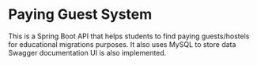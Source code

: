 # Paying Guest System
This is a Spring Boot API that helps students to find paying guests/hostels for educational migrations purposes. It also uses MySQL to store data
<br>
Swagger documentation UI is also implemented.

